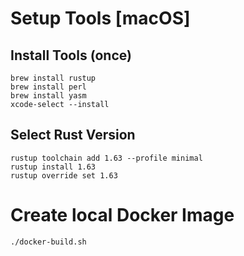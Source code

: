 # Setup Tools [macOS]

## Install Tools (once)

```shell
brew install rustup
brew install perl
brew install yasm
xcode-select --install
```

## Select Rust Version

```shell
rustup toolchain add 1.63 --profile minimal
rustup install 1.63
rustup override set 1.63
```

# Create local Docker Image

```shell
./docker-build.sh
```
